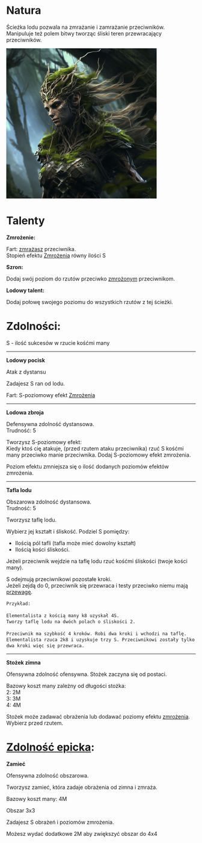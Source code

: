# Natura

Ścieżka lodu pozwala na zmrażanie i zamrażanie przeciwników.\
Manipuluje też polem bitwy tworząc śliski teren przewracający przeciwników.

<img src="imgs/natura.png" width="400">

# Talenty

**Zmrożenie:**

Fart: [zmrażasz](docs/docs/efekty/zmrozenie.md) przeciwnika.\
Stopień efektu [Zmrożenia](docs/docs/efekty/zmrozenie.md) równy ilości S

**Szron:**

Dodaj swój poziom do rzutów przeciwko [zmrożonym](docs/docs/efekty/zmrozenie.md) przeciwnikom.

**Lodowy talent:**

Dodaj połowę swojego poziomu do wszystkich rzutów z tej ścieżki.

# Zdolności:

S - ilość sukcesów w rzucie kośćmi many

___

**Lodowy pocisk**

Atak z dystansu

Zadajesz S ran od lodu.

Fart: S-poziomowy efekt [Zmrożenia](docs/docs/efekty/zmrozenie.md)
___
**Lodowa zbroja**

Defensywna zdolność dystansowa.\
Trudność: 5

Tworzysz S-poziomowy efekt:\
Kiedy ktoś cię atakuje, (przed rzutem ataku przeciwnika) rzuć S kośćmi many przeciwko manie przeciwnika. Dodaj S-poziomowy efekt zmrożenia.

Poziom efektu zmniejsza się o ilość dodanych poziomów efektów zmrożenia.
___
**Tafla lodu**

Obszarowa zdolność dystansowa.\
Trudność: 5

Tworzysz taflę lodu.

Wybierz jej kształt i śliskość.
Podziel S pomiędzy:
* Ilością pól tafli (tafla może mieć dowolny kształt)
* Ilością kości śliskości.

Jeżeli przeciwnik wejdzie na taflę lodu rzuć kośćmi śliskości (twoje kości many).

S odejmują przeciwnikowi pozostałe kroki.\
Jeżeli zejdą do 0, przeciwnik się przewraca i testy przeciwko niemu mają [przewagę](/docs/przewaga.md).

```
Przykład:

Elementalista z kością many k8 uzyskał 4S.
Tworzy taflę lodu na dwóch polach o śliskości 2.

Przeciwnik ma szybkość 4 kroków. Robi dwa kroki i wchodzi na taflę.
Elementalista rzuca 2k8 i uzyskuje trzy S. Przeciwnikowi zostały tylko dwa kroki więc się przewraca.
```
___
**Stożek zimna**

Ofensywna zdolność ofensywna. Stożek zaczyna się od postaci.

Bazowy koszt many zależny od długości stożka:\
2: 2M\
3: 3M\
4: 4M

Stożek może zadawać obrażenia lub dodawać poziomy efektu [zmrożenia](/docs/efekty/zmrozenie.md).
Wybierz przed rzutem.

# [Zdolność epicka](/docs/zdolnosc-epicka.md):

**Zamieć**

Ofensywna zdolność obszarowa.

Tworzysz zamieć, która zadaje obrażenia od zimna i zmraża.

Bazowy koszt many: 4M

Obszar 3x3

Zadajesz S obrażeń i poziomów zmrożenia.

Możesz wydać dodatkowe 2M aby zwiększyć obszar do 4x4
